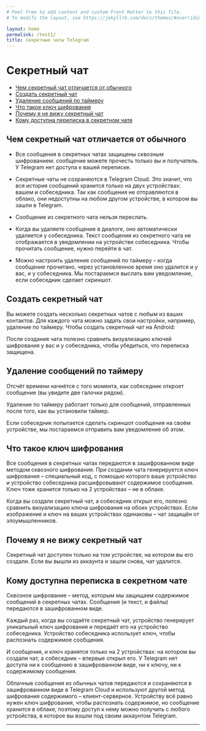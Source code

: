 ```yaml
---
# Feel free to add content and custom Front Matter to this file.
# To modify the layout, see https://jekyllrb.com/docs/themes/#overriding-theme-defaults

layout: home
permalink: /test1/
title: Секретные чаты Telegram
---
```

# Секретный чат
- [Чем секретный чат отличается от обычного](#Чем-секретный-чат-отличается-от-обычного)
- [Создать секретный чат](#Создать-секретный-чат)
- [Удаление сообщений по таймеру](#Удаление-сообщений-по-таймеру)
- [Что такое ключ шифрования](#Что-такое-ключ-шифрования)
- [Почему я не вижу секретный чат](#Почему-я-не-вижу-секретный-чат)
- [Кому доступна перeписка в секретном чате](#Кому-доступна-перeписка-в-секретном-чате)

## Чем секретный чат отличается от обычного

- Все сообщения в секретных чатах защищены сквозным шифрованием: сообщение можете прочесть только вы и получатель. У Telegram нет доступа к вашей переписке.

- Секретные чаты не сохраняются в Telegram Cloud. Это значит, что вся история сообщений хранится только на двух устройствах: вашем и собеседника. Так как сообщения не отправляются в облако, они недоступны на любом другом устройстве, в котором вы зашли в Telegram.

- Сообщение из секретного чата нельзя переслать.

- Когда вы удаляете сообщение в диалоге, оно автоматически удаляется у собеседника. Текст сообщения из секретного чата не отображается в уведомлении на устройстве собеседника. Чтобы прочитать сообщение, нужно перейти в чат.

- Можно настроить удаление сообщений по таймеру – когда сообщение прочитано, через установленное время оно удалится и у вас, и у собеседника. Мы постараемся выслать вам уведомление, если собеседник сделает скриншот.

## Cоздать секретный чат

Вы можете создать несколько секретных чатов с любым из ваших контактов. Для каждого чата можно задать свои настройки, например, удаление по таймеру.
Чтобы создать секретный чат на Android:

После создания чата полезно сравнить визуализацию ключей шифрования у вас и у собеседника, чтобы убедиться, что переписка защищена.


## Удаление сообщений по таймеру

Отсчёт времени начнётся с того момента, как собеседник откроет сообщение (вы увидите две галочки рядом).

Удаление по таймеру работает только для сообщений, отправленных после того, как вы установили таймер.

Если собеседник попытается сделать скриншот сообщения на своём устройстве, мы постараемся отправить вам уведомление об этом.


## Что такое ключ шифрования

Все сообщения в секретных чатах передаются в зашифрованном виде методом сквозного шифрования. При создании чата генерируется ключ шифрования – специальный код, с помощью которого ваше устройство и устройство собеседника расшифровывают содержимое сообщения. Ключ тоже хранится только на 2 устройствах – не в облаке.

Когда вы создали секретный чат, а собеседник открыл его, полезно сравнить визуализацию ключа шифрования на обоих устройствах. Если изображение и ключ на ваших устройствах одинаковы – чат защищён от злоумышленников.


## Почему я не вижу секретный чат

Секретный чат доступен только на том устройстве, на котором вы его создали. Если вы вышли из аккаунта и зашли снова, чат удалится.


## Кому доступна переписка в секретном чате

Сквозное шифрование – метод, которым мы защищаем содержимое сообщений в секретных чатах. Сообщения (и текст, и файлы) передаются в зашифрованном виде.

Каждый раз, когда вы создаёте секретный чат, устройство генерирует уникальный ключ шифрования и передаёт его на устройство собеседника. Устройство собеседника использует ключ, чтобы распознать содержимое сообщения.

И сообщения, и ключ хранятся только на 2 устройствах: на котором вы создали чат, а собеседник – впервые открыл его. У Telegram нет доступа ни к сообщению в зашифрованном виде, ни к ключу, ни к содержимому сообщения.

Облачные сообщения из обычных чатов передаются и сохраняются в зашифрованном виде в Telegram Cloud и используют другой метод шифрования содержимого – клиент-серверное. Устройству всё равно нужен ключ шифрования, чтобы распознать содержимое, но сообщение хранится в облаке, поэтому доступ к нему можно получить с любого устройства, в которое вы вошли под своим аккаунтом Telegram.




---
